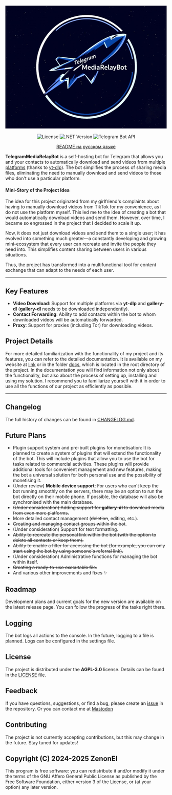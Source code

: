 <p align="center">
 <img src="Logo.jpg" width="512" height="384" alt="Logo">
</p>

<div align="center"> 
 
![License](https://img.shields.io/badge/License-AGPL--3.0-blue)
![.NET Version](https://img.shields.io/badge/.NET-8.0-purple)
![Telegram Bot API](https://img.shields.io/badge/Telegram%20Bot%20API-22.1.3-green)
 
</div>

<div align="center">

[README на русском языке](docs/README_RU.md)

</div>

**TelegramMediaRelayBot** is a self-hosting bot for Telegram that allows you and your contacts to automatically download and send videos from multiple [platforms](https://github.com/yt-dlp/yt-dlp/blob/master/supportedsites.md) (thanks to [yt-dlp](https://github.com/yt-dlp/yt-dlp/tree/master)). The bot simplifies the process of sharing media files, eliminating the need to manually download and send videos to those who don't use a particular platform.


#### Mini-Story of the Project Idea
The idea for this project originated from my girlfriend's complaints about having to manually download videos from TikTok for my convenience, as I do not use the platform myself. This led me to the idea of creating a bot that would automatically download videos and send them. However, over time, I became so engrossed in the project that I decided to scale it up.

Now, it does not just download videos and send them to a single user; it has evolved into something much greater—a constantly developing and growing mini-ecosystem that every user can recreate and invite the people they need into. This simplifies content sharing between users in various situations.

Thus, the project has transformed into a multifunctional tool for content exchange that can adapt to the needs of each user.

---


## Key Features

- **Video Download**: Support for multiple platforms via **yt-dlp** and **gallery-dl** (**gallery-dl** needs to be downloaded independently).
- **Contact Forwarding**: Ability to add contacts within the bot to whom downloaded videos will be automatically forwarded.
- **Proxy**: Support for proxies (including Tor) for downloading videos.

## Project Details
For more detailed familiarization with the functionality of my project and its features, you can refer to the detailed documentation. It is available on my website at [link](https://zenonel.github.io/TelegramMediaRelayBot-Site) or in the folder [docs](documentation/en/index.md), which is located in the root directory of the project. In the documentation you will find information not only about the functionality, but also about the process of setting up, installing and using my solution. I recommend you to familiarize yourself with it in order to use all the functions of our project as efficiently as possible. 

---

## Changelog

The full history of changes can be found in [CHANGELOG.md](CHANGELOG.md).

## Future Plans
- Plugin support system and pre-built plugins for monetisation: It is planned to create a system of plugins that will extend the functionality of the bot. This will include plugins that allow you to use the bot for tasks related to commercial activities. These plugins will provide additional tools for convenient management and new features, making the bot a universal solution for both personal use and the possibility of monetising it.
- (Under review) **Mobile device support**: For users who can't keep the bot running smoothly on the servers, there may be an option to run the bot directly on their mobile phone. If possible, the database will also be synchronised with the main database.
- ~~(Under consideration) Adding support for **gallery-dl** to download media from even more platforms.~~
- More detailed contact management (~~deletion~~, editing, etc.).
- ~~Creating and managing contact groups within the bot~~.
- (Under consideration) Support for text formatting.
- ~~Ability to recreate the personal link within the bot (with the option to delete all contacts or keep them).~~
- ~~Ability to enable a filter for accessing the bot (for example, you can only start using the bot by using someone's referral link).~~
- (Under consideration) Administrative functions for managing the bot within itself.
- ~~Creating a ready-to-use executable file.~~
- And various other improvements and fixes ✨

## Roadmap

Development plans and current goals for the new version are available on the latest release page. You can follow the progress of the tasks right there.

## Logging
The bot logs all actions to the console. In the future, logging to a file is planned. Logs can be configured in the settings file.



## License
The project is distributed under the **AGPL-3.0** license. Details can be found in the [LICENSE](LICENSE) file.



## Feedback
If you have questions, suggestions, or find a bug, please create an [issue](hhttps://github.com/ZenonEl/TelegramMediaRelayBot/issues) in the repository.
Or you can contact me at [Mastodon](https://lor.sh/@ZenonEl)



## Contributing
The project is not currently accepting contributions, but this may change in the future. Stay tuned for updates!



## Copyright (C) 2024-2025 ZenonEl

This program is free software: you can redistribute it and/or modify it under the terms of the GNU Affero General Public License as published by the Free Software Foundation, either version 3 of the License, or (at your option) any later version.